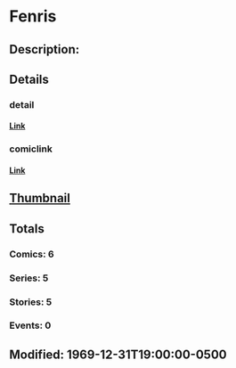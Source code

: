 # Fenris
## Description: 
## Details
### detail
#### [Link](http://marvel.com/characters/680/fenris?utm_campaign=apiRef&utm_source=225578a89fc76f3d20fbffda5d17a88d)
### comiclink
#### [Link](http://marvel.com/comics/characters/1009302/fenris?utm_campaign=apiRef&utm_source=225578a89fc76f3d20fbffda5d17a88d)
## [Thumbnail](http://i.annihil.us/u/prod/marvel/i/mg/b/40/image_not_available.jpg)
## Totals
### Comics: 6
### Series: 5
### Stories: 5
### Events: 0
## Modified: 1969-12-31T19:00:00-0500